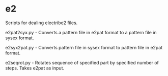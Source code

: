 # e2

Scripts for dealing electribe2 files.

e2pat2syx.py - Converts a pattern file in e2pat format to a pattern file in sysex format.

e2syx2pat.py - Converts pattern file in sysex format to pattern file in e2pat format.

e2seqrot.py - Rotates sequence of specified part by specified number of steps.  Takes e2pat as input.
